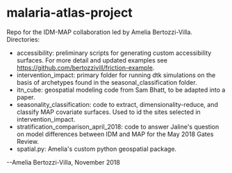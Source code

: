 # malaria-atlas-project

Repo for the IDM-MAP collaboration led by Amelia Bertozzi-Villa. Directories:

* accessibility: preliminary scripts for generating custom accessibility surfaces. For more detail and updated examples see https://github.com/bertozzivill/friction-example.
* intervention_impact: primary folder for running dtk simulations on the basis of archetypes found in the seasonal_classification folder.
* itn_cube: geospatial modeling code from Sam Bhatt, to be adapted into a paper.
* seasonality_classification: code to extract, dimensionality-reduce, and classify MAP covariate surfaces. Used to id the sites selected in intervention_impact.
* stratification_comparison_april_2018: code to answer Jaline's question on model differences between IDM and MAP for the May 2018 Gates Review.
* spatial.py: Amelia's custom python geospatial package. 


--Amelia Bertozzi-Villa, November 2018